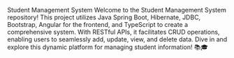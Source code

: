 Student Management System
Welcome to the Student Management System repository! This project utilizes Java Spring Boot, Hibernate, JDBC, Bootstrap, Angular for the frontend, and TypeScript to create a comprehensive system. With RESTful APIs, it facilitates CRUD operations, enabling users to seamlessly add, update, view, and delete data. Dive in and explore this dynamic platform for managing student information! 📚🎓

